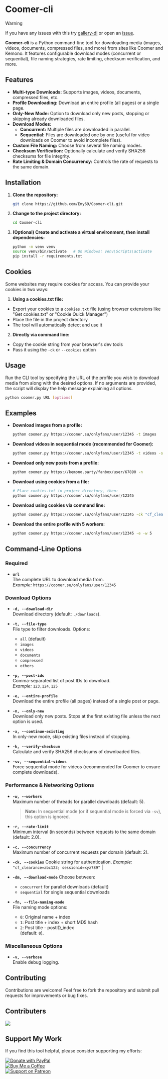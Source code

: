 # Coomer-cli
> [!WARNING]
> If you have any issues with this try [gallery-dl](https://github.com/mikf/gallery-dl) or open an [issue](https://github.com/Emy69/Coomer-cli/issues).

**Coomer-cli** is a Python command-line tool for downloading media (images, videos, documents, compressed files, and more) from sites like Coomer and Kemono. It features configurable download modes (concurrent or sequential), file naming strategies, rate limiting, checksum verification, and more.

## Features

- **Multi-type Downloads:** Supports images, videos, documents, compressed files, etc.
- **Profile Downloading:** Download an entire profile (all pages) or a single page.
- **Only-New Mode:** Option to download only new posts, stopping or skipping already downloaded files.
- **Download Modes:**  
  - **Concurrent:** Multiple files are downloaded in parallel.  
  - **Sequential:** Files are downloaded one by one (useful for video downloads on Coomer to avoid incomplete files).
- **Custom File Naming:** Choose from several file naming modes.
- **Checksum Verification:** Optionally calculate and verify SHA256 checksums for file integrity.
- **Rate Limiting & Domain Concurrency:** Controls the rate of requests to the same domain.

## Installation

1. **Clone the repository:**

   ```bash
   git clone https://github.com/Emy69/Coomer-cli.git
   ```

2. **Change to the project directory:**

   ```bash
   cd Coomer-cli
   ```

3. **(Optional) Create and activate a virtual environment, then install dependencies:**

   ```bash
   python -m venv venv
   source venv/bin/activate   # On Windows: venv\Scripts\activate
   pip install -r requirements.txt
   ```

## Cookies

Some websites may require cookies for access. You can provide your cookies in two ways:

1. **Using a cookies.txt file:**
  - Export your cookies to a `cookies.txt` file (using browser extensions like "Get cookies.txt" or "Cookie Quick Manager")
  - Place the file in the project directory
  - The tool will automatically detect and use it

2. **Directly via command line:**
  - Copy the cookie string from your browser's dev tools
  - Pass it using the `-ck` or `--cookies` option

## Usage

Run the CLI tool by specifying the URL of the profile you wish to download media from along with the desired options. If no arguments are provided, the script will display the help message explaining all options.

```bash
python coomer.py URL [options]
```

## Examples

- **Download images from a profile:**

  ```bash
  python coomer.py https://coomer.su/onlyfans/user/12345 -t images
  ```

- **Download videos in sequential mode (recommended for Coomer):**

  ```bash
  python coomer.py https://coomer.su/onlyfans/user/12345 -t videos -sv
  ```

- **Download only new posts from a profile:**

  ```bash
  python coomer.py https://kemono.party/fanbox/user/67890 -n
  ```

- **Download using cookies from a file:**

  ```bash
  # Place cookies.txt in project directory, then:
  python coomer.py https://coomer.su/onlyfans/user/12345
  ```

- **Download using cookies via command line:**

  ```bash
  python coomer.py https://coomer.su/onlyfans/user/12345 -ck "cf_clearance=abc123; sessionid=xyz789"
  ```

- **Download the entire profile with 5 workers:**

  ```bash
  python coomer.py https://coomer.su/onlyfans/user/12345 -e -w 5
  ```

## Command-Line Options

### Required

- **`url`**  
  The complete URL to download media from.  
  _Example:_ `https://coomer.su/onlyfans/user/12345`

### Download Options

- **`-d, --download-dir`**  
  Download directory (default: `./downloads`).

- **`-t, --file-type`**  
  File type to filter downloads. Options:  
  - `all` (default)  
  - `images`  
  - `videos`  
  - `documents`  
  - `compressed`  
  - `others`

- **`-p, --post-ids`**  
  Comma-separated list of post IDs to download.  
  _Example:_ `123,124,125`

- **`-e, --entire-profile`**  
  Download the entire profile (all pages) instead of a single post or page.

- **`-n, --only-new`**  
  Download only new posts. Stops at the first existing file unless the next option is used.

- **`-x, --continue-existing`**  
  In only-new mode, skip existing files instead of stopping.

- **`-k, --verify-checksum`**  
  Calculate and verify SHA256 checksums of downloaded files.

- **`-sv, --sequential-videos`**  
  Force sequential mode for videos (recommended for Coomer to ensure complete downloads).

### Performance & Networking Options

- **`-w, --workers`**  
  Maximum number of threads for parallel downloads (default: 5).  
  > **Note:** In sequential mode (or if sequential mode is forced via `-sv`), this option is ignored.

- **`-r, --rate-limit`**  
  Minimum interval (in seconds) between requests to the same domain (default: 2.0).

- **`-c, --concurrency`**  
  Maximum number of concurrent requests per domain (default: 2).

- **`-ck, --cookies`**
  Cookie string for authentication.
  _Example:_ `"cf_clearance=abc123; sessionid=xyz789"`
|
- **`-dm, --download-mode`**
  Choose between:  
    - `concurrent` for parallel downloads (default)  
    - `sequential` for single sequential downloads

- **`-fn, --file-naming-mode`**  
  File naming mode options:  
    - `0`: Original name + index  
    - `1`: Post title + index + short MD5 hash  
    - `2`: Post title - postID_index  
  (default: `0`).

### Miscellaneous Options

- **`-v, --verbose`**  
  Enable debug logging.

## Contributing

Contributions are welcome! Feel free to fork the repository and submit pull requests for improvements or bug fixes.

## Contributers
<a href = "https://github.com/Emy69/Coomer-cli/graphs/contributors">
  <img src = "https://contrib.rocks/image?repo=emy69/coomer-cli"/>
</a>

## Support My Work

If you find this tool helpful, please consider supporting my efforts:

[![Donate with PayPal](https://img.shields.io/badge/Donate-PayPal-blue.svg?logo=paypal&style=for-the-badge)](https://www.paypal.com/paypalme/Emy699)  
[![Buy Me a Coffee](https://img.shields.io/badge/Buy%20Me%20a%20Coffee-FFDD00.svg?style=for-the-badge&logo=buy-me-a-coffee&logoColor=black)](https://buymeacoffee.com/emy_69)  
[![Support on Patreon](https://img.shields.io/badge/Support%20on%20Patreon-FF424D.svg?style=for-the-badge&logo=patreon&logoColor=white)](https://www.patreon.com/emy69)
